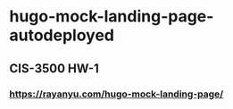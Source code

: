 # hugo-mock-landing-page-autodeployed
## CIS-3500 HW-1
### https://rayanyu.com/hugo-mock-landing-page/
